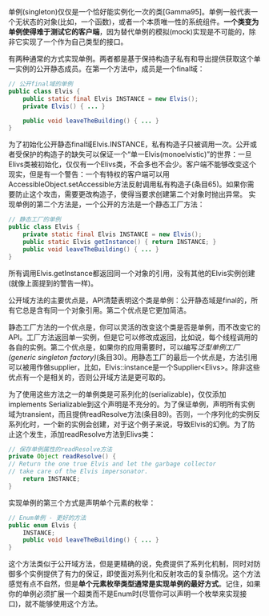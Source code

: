 单例(singleton)仅仅是一个恰好能实例化一次的类[Gamma95]。单例一般代表一个无状态的对象(比如，一个函数)，或者一个本质唯一性的系统组件。**一个类变为单例使得难于测试它的客户端**，因为替代单例的模拟(mock)实现是不可能的，除非它实现了一个作为自己类型的接口。

有两种通常的方式实现单例。两者都是基于保持构造子私有和导出提供获取这个单一实例的公开静态成员。在第一个方法中，成员是一个final域：

```java
// 公开final域的单例
public class Elvis {
    public static final Elvis INSTANCE = new Elvis();
    private Elvis() { ... }

    public void leaveTheBuilding() { ... }
}
```
为了初始化公开静态final域Elvis.INSTANCE，私有构造子只被调用一次。公开或者受保护的构造子的缺失可以保证一个“单一Elvis(monoelvistic)”的世界：一旦Elivs类被初始化，仅仅有一个Elivs类，不会多也不会少。客户端不能够改变这个现实，但是有一个警告：一个有特权的客户端可以用AccessibleObject.setAccessible方法反射调用私有构造子(条目65)。如果你需要防止这个攻击，需要更改构造子，使得当要求创建第二个对象时抛出异常。
实现单例的第二个方法是，一个公开的方法是一个静态工厂方法：
```java
// 静态工厂的单例 
public class Elvis { 
	private static final Elvis INSTANCE = new Elvis();
	public static Elvis getInstance() { return INSTANCE; } 
	public void leaveTheBuilding() { ... } 
}
```
所有调用Elvis.getInstance都返回同一个对象的引用，没有其他的Elvis实例创建(就像上面提到的警告一样)。

公开域方法的主要优点是，API清楚表明这个类是单例：公开静态域是final的，所有它总是含有同一个对象引用。第二个优点是它更加简洁。

静态工厂方法的一个优点是，你可以灵活的改变这个类是否是单例，而不改变它的API。工厂方法返回单一实例，但是它可以修改成返回，比如说，每个线程调用的各自的实例。第二个优点是，如果你的应用需要时，可以编写*泛型单例工厂(generic singleton factory)*(条目30)。用静态工厂的最后一个优点是，方法引用可以被用作做supplier，比如，Elvis::instance是一个Supplier&lt;Elivs&gt;。除非这些优点有一个是相关的，否则公开域方法是更可取的。

为了使用这些方法之一的单例类是可系列化的(serializable)，仅仅添加implements Serializable到这个声明是不充分的。为了保证单例，声明所有实例域为transient，而且提供readResolve方法(条目89)。否则，一个序列化的实例反系列化时，一个新的实例会创建，对于这个例子来说，导致Elvis的幻例。为了防止这个发生，添加readResolve方法到Elivs类：

```java
// 保存单例属性的readResolve方法 
private Object readResolve() {
// Return the one true Elvis and let the garbage collector
// take care of the Elvis impersonator.
	return INSTANCE; 
}
```
实现单例的第三个方式是声明单个元素的枚举：
```java
// Enum单例 - 更好的方法 
public enum Elvis { 
	INSTANCE;
	public void leaveTheBuilding() { ... }
}
```
这个方法类似于公开域方法，但是更精确的说，免费提供了系列化机制，同时对防御多个实例提供了有力的保证，即使面对系列化和反射攻击的复杂情况。这个方法感觉有点不自然，但是**单个元素枚举类型通常是实现单例的最好方式**。记住，如果你的单例必须扩展一个超类而不是Enum时(尽管你可以声明一个枚举来实现接口)，就不能够使用这个方法。
